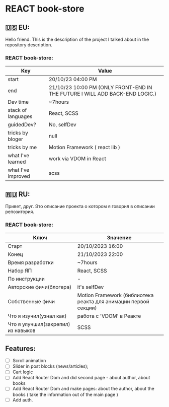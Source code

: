 # REACT book-store 

## 🇺🇸 EU: 
Hello friend.
This is the description of the project I talked about in the repository description.

### REACT book-store:

| Key  | Value |
| ------ | ------ |
| start | 20/10/23 04:00 PM |
| end | 21/10/23 10:00 PM (ONLY FRONT-END IN THE FUTURE I WILL ADD BACK-END LOGIC.) |
| Dev time | ~7hours |
| stack of languages | React, SCSS |
| guidedDev? | No, selfDev |
| tricks by bloger | null |
| tricks by me | Motion Framework ( react lib ) |
| what I've learned | work via VDOM in React |
| what I've improved | scss |




## 🇷🇺 RU:

Привет, друг.
Это описание проекта о котором я говорил в описании репозитория.
### REACT book-store:

| Ключ  | Значение |
| ------ | ------ |
| Старт | 20/10/2023 16:00 |
| Конец | 21/10/2023 22:00 |
| Время разработки | ~7hours |
| Набор ЯП | React, SCSS |
| По инструкции | - |
| Авторские фичи(блогера) | it's selfDev  |
| Собственные фичи | Motion Framework (библиотека реакта для анимации первой секции) |
| Что я изучил(узнал как) | работа с 'VDOM' в Реакте |
| Что я улучшил(закрепил) из навыков | SCSS |


## Features:

- [ ] Scroll animation
- [ ] Slider in post blocks (news/articles);
- [ ] Cart logic
- [ ] Add React Router Dom and did second page - about author, about books 
- [ ] Add React Router Dom and make pages: about the author, about the books ( take the information out of the main page )
- [ ] Add auth.
